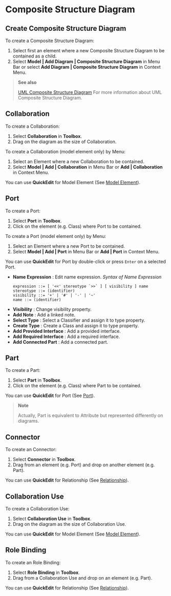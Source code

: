 Composite Structure Diagram
===========================

<!-- toc -->

## Create Composite Structure Diagram

To create a Composite Structure Diagram:

1. Select first an element where a new Composite Structure Diagram to be contained as a child.
2. Select **Model | Add Diagram | Composite Structure Diagram** in Menu Bar or select **Add Diagram | Composite Structure Diagram** in Context Menu.

> **See also**
>
> [UML Composite Structure Diagram](http://www.uml-diagrams.org/composite-structure-diagrams.html) For more information about UML Composite Structure Diagram.


## Collaboration

To create a Collaboration:

1. Select **Collaboration** in **Toolbox**.
2. Drag on the diagram as the size of Collaboration.

To create a Collaboration (model element only) by Menu:

1. Select an Element where a new Collaboration to be contained.
2. Select **Model | Add | Collaboration** in Menu Bar or **Add | Collaboration** in Context Menu.

You can use **QuickEdit** for Model Element (See [Model Element](/working-with-diagrams/class-diagram.md#model-element)).


## Port

To create a Port:

1. Select **Port** in **Toolbox**.
2. Click on the element (e.g. Class) where Port to be contained.

To create a Port (model element only) by Menu:

1. Select an Element where a new Port to be contained.
2. Select **Model | Add | Port** in Menu Bar or **Add | Port** in Context Menu.

You can use **QuickEdit** for Port by double-click or press `Enter` on a selected Port.

* **Name Expression** : Edit name expression.
  _Syntax of Name Expression_
  ```
  expression ::= [ '<<' stereotype `>>` ] [ visibility ] name
  stereotype ::= (identifier)
  visibility ::= '+' | '#' | '-' | '~'
  name ::= (identifier)
  ```
* **Visibility** : Change visibility property.
* **Add Note** : Add a linked note.
* **Select Type** : Select a Classifier and assign it to type property.
* **Create Type** : Create a Class and assign it to type property.
* **Add Provided Interface** : Add a provided interface.
* **Add Required Interface** : Add a required interface.
* **Add Connected Part** : Add a connected part.

## Part

To create a Part:

1. Select **Part** in **Toolbox**.
2. Click on the element (e.g. Class) where Part to be contained.

You can use **QuickEdit** for Port (See [Port](#port)).

> **Note**
>
> Actually, Part is equivalent to Attribute but represented differently on diagrams.


## Connector

To create an Connector:

1. Select **Connector** in **Toolbox**.
2. Drag from an element (e.g. Port) and drop on another element (e.g. Part).

You can use **QuickEdit** for Relationship (See [Relationship](/working-with-diagrams/class-diagram.md#relationship)).

## Collaboration Use

To create a Collaboration Use:

1. Select **Collaboration Use** in **Toolbox**.
2. Drag on the diagram as the size of Collaboration Use.

You can use **QuickEdit** for Model Element (See [Model Element](/working-with-diagrams/class-diagram.md#model-element)).


## Role Binding

To create an Role Binding:

1. Select **Role Binding** in **Toolbox**.
2. Drag from a Collaboration Use and drop on an element (e.g. Part).

You can use **QuickEdit** for Relationship (See [Relationship](/working-with-diagrams/class-diagram.md#relationship)).
